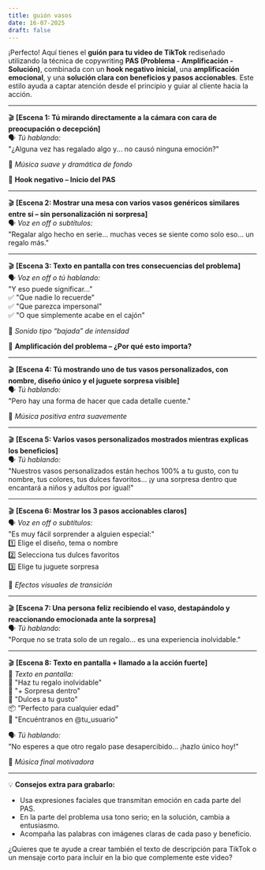 ```yaml
---
title: guión vasos
date: 16-07-2025
draft: false
---
```


¡Perfecto! Aquí tienes el **guión para tu video de TikTok** rediseñado utilizando la técnica de copywriting **PAS (Problema - Amplificación - Solución)**, combinada con un **hook negativo inicial**, una **amplificación emocional**, y una **solución clara con beneficios y pasos accionables**. Este estilo ayuda a captar atención desde el principio y guiar al cliente hacia la acción.

---

🎬 **[Escena 1: Tú mirando directamente a la cámara con cara de preocupación o decepción]**  
🗣️ *Tú hablando:*  
"¿Alguna vez has regalado algo y... no causó ninguna emoción?"

🎵 *Música suave y dramática de fondo*

📢 **Hook negativo – Inicio del PAS**

---

🎬 **[Escena 2: Mostrar una mesa con varios vasos genéricos similares entre sí – sin personalización ni sorpresa]**  
🗣️ *Voz en off o subtítulos:*  
"Regalar algo hecho en serie... muchas veces se siente como solo eso… un regalo más."

---

🎬 **[Escena 3: Texto en pantalla con tres consecuencias del problema]**  
🗣️ *Voz en off o tú hablando:*  
"Y eso puede significar…"  
✅ "Que nadie lo recuerde"  
✅ "Que parezca impersonal"  
✅ "O que simplemente acabe en el cajón"

🎵 *Sonido tipo “bajada” de intensidad*

📢 **Amplificación del problema – ¿Por qué esto importa?**

---

🎬 **[Escena 4: Tú mostrando uno de tus vasos personalizados, con nombre, diseño único y el juguete sorpresa visible]**  
🗣️ *Tú hablando:*  
"Pero hay una forma de hacer que cada detalle cuente."

🎵 *Música positiva entra suavemente*

---

🎬 **[Escena 5: Varios vasos personalizados mostrados mientras explicas los beneficios]**  
🗣️ *Tú hablando:*  
"Nuestros vasos personalizados están hechos 100% a tu gusto, con tu nombre, tus colores, tus dulces favoritos… ¡y una sorpresa dentro que encantará a niños y adultos por igual!"

---

🎬 **[Escena 6: Mostrar los 3 pasos accionables claros]**  
🗣️ *Voz en off o subtítulos:*  
"Es muy fácil sorprender a alguien especial:"  
1️⃣ Elige el diseño, tema o nombre  
2️⃣ Selecciona tus dulces favoritos  
3️⃣ Elige tu juguete sorpresa

🎵 *Efectos visuales de transición*

---

🎬 **[Escena 7: Una persona feliz recibiendo el vaso, destapándolo y reaccionando emocionada ante la sorpresa]**  
🗣️ *Tú hablando:*  
"Porque no se trata solo de un regalo... es una experiencia inolvidable."

---

🎬 **[Escena 8: Texto en pantalla + llamado a la acción fuerte]**  
📢 *Texto en pantalla:*  
🎁 "Haz tu regalo inolvidable"  
🧸 "+ Sorpresa dentro"  
🍬 "Dulces a tu gusto"  
📦 "Perfecto para cualquier edad"  
📲 "Encuéntranos en @tu_usuario"

🗣️ *Tú hablando:*  
"No esperes a que otro regalo pase desapercibido… ¡hazlo único hoy!"

🎵 *Música final motivadora*

---

💡 **Consejos extra para grabarlo:**
- Usa expresiones faciales que transmitan emoción en cada parte del PAS.
- En la parte del problema usa tono serio; en la solución, cambia a entusiasmo.
- Acompaña las palabras con imágenes claras de cada paso y beneficio.

¿Quieres que te ayude a crear también el texto de descripción para TikTok o un mensaje corto para incluir en la bio que complemente este video?